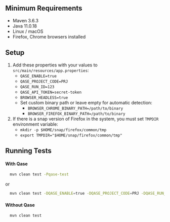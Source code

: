 ## Minimum Requirements
- Maven 3.6.3
- Java 11.0.18
- Linux / macOS
- Firefox, Chrome browsers installed

## Setup

1. Add these properties with your values to `src/main/resources/app.properties`:
    - `QASE_ENABLE=true`
    - `QASE_PROJECT_CODE=PRJ`
    - `QASE_RUN_ID=123`
    - `QASE_API_TOKEN=secret-token`
    - `BROWSER_HEADLESS=true`
    - Set custom binary path or leave empty for automatic detection:
        - `BROWSER_CHROME_BINARY_PATH=/path/to/binary`
        - `BROWSER_FIREFOX_BINARY_PATH=/path/to/binary`
2. If there is a snap version of Firefox in the system, you must set `TMPDIR` environment variable:
    - `mkdir -p $HOME/snap/firefox/common/tmp`
    - `export TMPDIR="$HOME/snap/firefox/common/tmp"`

## Running Tests
#### With Qase
```bash
  mvn clean test -Pqase-test
```
or
```bash
  mvn clean test -DQASE_ENABLE=true -DQASE_PROJECT_CODE=PRJ -DQASE_RUN_ID=123 -DQASE_API_TOKEN=secret-token
```
#### Without Qase
```bash
  mvn clean test
```